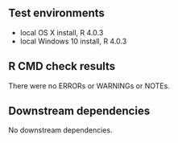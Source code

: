 ## Test environments
* local OS X install, R 4.0.3
* local Windows 10 install, R 4.0.3

## R CMD check results
There were no ERRORs or WARNINGs or NOTEs. 

## Downstream dependencies
No downstream dependencies. 
